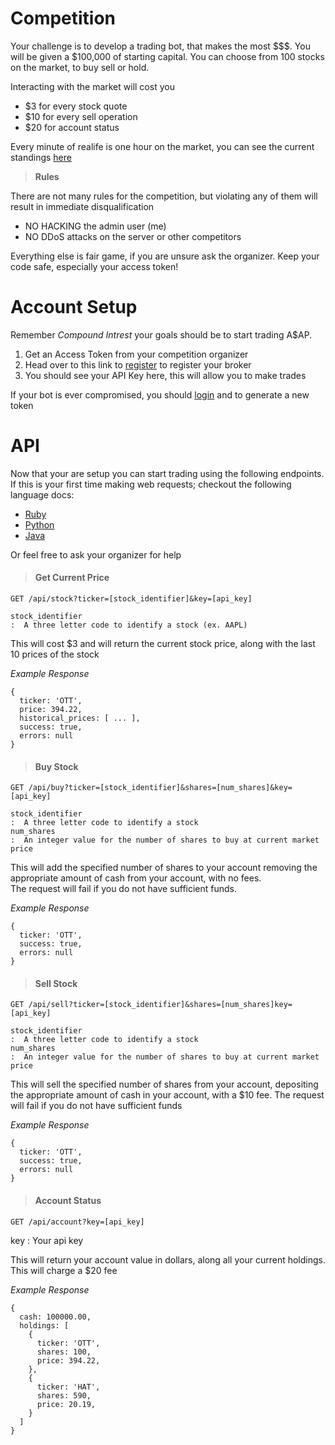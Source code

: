 # Competition
Your challenge is to develop a trading bot, that makes the most $$$.
You will be given a $100,000 of starting capital.  You can choose from
100 stocks on the market, to buy sell or hold.  

Interacting with the market will cost you

- $3 for every stock quote
- $10 for every sell operation
- $20 for account status

Every minute of realife is one hour on the market, you can see the current
standings [here](/)

>__Rules__

There are not many rules for the competition, but violating any of them
will result in immediate disqualification

- NO HACKING the admin user (me)
- NO DDoS attacks on the server or other competitors

Everything else is fair game, if you are unsure ask the organizer.
Keep your code safe, especially your access token!

# Account Setup
Remember _Compound Intrest_ your goals should be to start trading A$AP.

 1. Get an Access Token from your competition organizer
 2. Head over to this link to [register]('/broker/register') to register your broker
 3. You should see your API Key here, this will allow you to make trades

If your bot is ever compromised, you should [login]('/broker/login') and to generate a new token

# API
Now that your are setup you can start trading using the following endpoints.
If this is your first time making web requests; checkout the following language docs:

 - [Ruby]()
 - [Python]()
 - [Java]()

Or feel free to ask your organizer for help

>#### Get Current Price

`GET /api/stock?ticker=[stock_identifier]&key=[api_key]`

```
stock_identifier
:  A three letter code to identify a stock (ex. AAPL)
```
This will cost $3 and will return the current stock price, along with
the last 10 prices of the stock

_Example Response_

```
{
  ticker: 'OTT',
  price: 394.22,
  historical_prices: [ ... ],
  success: true,
  errors: null
}
```

>#### Buy Stock

`GET /api/buy?ticker=[stock_identifier]&shares=[num_shares]&key=[api_key]`

```
stock_identifier
:  A three letter code to identify a stock
num_shares
:  An integer value for the number of shares to buy at current market price
```

This will add the specified number of shares to your account removing the
appropriate amount of cash from your account, with no fees.  
The request will fail if you do not have sufficient funds.

_Example Response_

```
{
  ticker: 'OTT',
  success: true,
  errors: null
}
```


>#### Sell Stock

`GET /api/sell?ticker=[stock_identifier]&shares=[num_shares]key=[api_key]`

```
stock_identifier
:  A three letter code to identify a stock
num_shares
:  An integer value for the number of shares to buy at current market price
```

This will sell the specified number of shares from your account, depositing
the appropriate amount of cash in your account, with a $10 fee.
The request will fail if you do not have sufficient funds

_Example Response_

```
{
  ticker: 'OTT',
  success: true,
  errors: null
}
```

>#### Account Status

`GET /api/account?key=[api_key]`

key
:  Your api key

This will return your account value in dollars, along all your current holdings.
This will charge a $20 fee

_Example Response_

```
{
  cash: 100000.00,
  holdings: [
    {
      ticker: 'OTT',
      shares: 100,
      price: 394.22,
    },
    {
      ticker: 'HAT',
      shares: 590,
      price: 20.19,
    }
  ]
}
```
